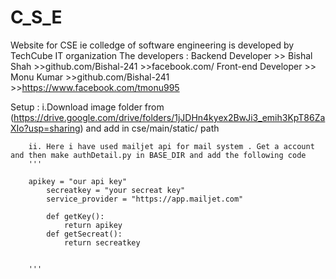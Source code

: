 # C_S_E

Website for CSE ie colledge of software engineering is developed by TechCube IT organization
The developers  :
Backend Developer  >> Bishal Shah 
    >>github.com/Bishal-241
    >>facebook.com/[](https://www.facebook.com/)
Front-end Developer  >> Monu Kumar
    >>github.com/Bishal-241
    >>https://www.facebook.com/tmonu995



Setup :
        i.Download image folder from (https://drive.google.com/drive/folders/1jJDHn4kyex2BwJi3_emih3KpT86ZaXIo?usp=sharing) and add in cse/main/static/ path
        

        ii. Here i have used mailjet api for mail system . Get a account and then make authDetail.py in BASE_DIR and add the following code 
        '''  
        
        apikey = "our api key"
            secreatkey = "your secreat key"
            service_provider = "https://app.mailjet.com"

            def getKey():
                return apikey
            def getSecreat():
                return secreatkey


        '''